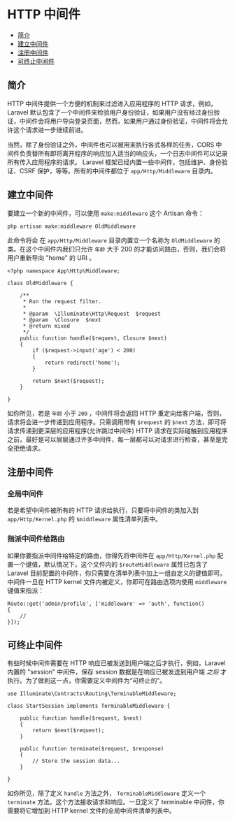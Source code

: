 # HTTP 中间件

- [简介](#introduction)
- [建立中间件](#defining-middleware)
- [注册中间件](#registering-middleware)
- [可终止中间件](#terminable-middleware)

<a name="introduction"></a>
## 简介

HTTP 中间件提供一个方便的机制来过滤进入应用程序的 HTTP 请求，例如，Laravel 默认包含了一个中间件来检验用户身份验证，如果用户没有经过身份验证，中间件会将用户导向登录页面，然而，如果用户通过身份验证，中间件将会允许这个请求进一步继续前进。

当然，除了身份验证之外，中间件也可以被用来执行各式各样的任务，CORS 中间件负责替所有即将离开程序的响应加入适当的响应头，一个日志中间件可以记录所有传入应用程序的请求。
Laravel 框架已经内置一些中间件，包括维护、身份验证、CSRF 保护，等等。所有的中间件都位于 `app/Http/Middleware`  目录内。

<a name="defining-middleware"></a>
## 建立中间件

要建立一个新的中间件，可以使用 `make:middleware` 这个 Artisan 命令：

	php artisan make:middleware OldMiddleware

此命令将会 在 `app/Http/Middleware` 目录内置立一个名称为 `OldMiddleware` 的类。在这个中间件内我们只允许 `年龄` 大于 200 的才能访问路由，否则，我们会将用户重新导向 "home" 的 URI 。

	<?php namespace App\Http\Middleware;

	class OldMiddleware {

		/**
		 * Run the request filter.
		 *
		 * @param  \Illuminate\Http\Request  $request
		 * @param  \Closure  $next
		 * @return mixed
		 */
		public function handle($request, Closure $next)
		{
			if ($request->input('age') < 200)
			{
				return redirect('home');
			}

			return $next($request);
		}

	}

如你所见，若是 `年龄` 小于 `200` ，中间件将会返回 HTTP 重定向给客户端，否则，请求将会进一步传递到应用程序。只需调用带有 `$request` 的 `$next` 方法，即可将请求传递到更深层的应用程序(允许跳过中间件)
HTTP 请求在实际碰触到应用程序之前，最好是可以层层通过许多中间件，每一层都可以对请求进行检查，甚至是完全拒绝请求。

<a name="registering-middleware"></a>
## 注册中间件

### 全局中间件

若是希望中间件被所有的 HTTP 请求给执行，只要将中间件的类加入到 `app/Http/Kernel.php` 的 `$middleware` 属性清单列表中。

### 指派中间件给路由

如果你要指派中间件给特定的路由，你得先将中间件在 `app/Http/Kernel.php` 配置一个键值，默认情况下，这个文件内的 `$routeMiddleware` 属性已包含了 Laravel 目前配置的中间件，你只需要在清单列表中加上一组自定义的键值即可。
中间件一旦在 HTTP kernel 文件内被定义，你即可在路由选项内使用 `middleware` 键值来指派：

	Route::get('admin/profile', ['middleware' => 'auth', function()
	{
		//
	}]);

<a name="terminable-middleware"></a>
## 可终止中间件

有些时候中间件需要在 HTTP 响应已被发送到用户端之后才执行，例如，Laravel 内置的 "session" 中间件，保存 session 数据是在响应已被发送到用户端 _之后_ 才执行。为了做到这一点，你需要定义中间件为“可终止的”。

	use Illuminate\Contracts\Routing\TerminableMiddleware;

	class StartSession implements TerminableMiddleware {

		public function handle($request, $next)
		{
			return $next($request);
		}

		public function terminate($request, $response)
		{
			// Store the session data...
		}

	}

如你所见，除了定义 `handle` 方法之外， `TerminableMiddleware` 定义一个 `terminate`  方法。这个方法接收请求和响应。一旦定义了 terminable 中间件，你需要将它增加到 HTTP kernel 文件的全局中间件清单列表中。
